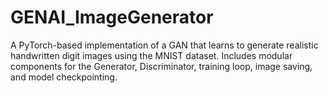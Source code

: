 # GENAI_ImageGenerator
A PyTorch-based implementation of a GAN that learns to generate realistic handwritten digit images using the MNIST dataset. Includes modular components for the Generator, Discriminator, training loop, image saving, and model checkpointing.
